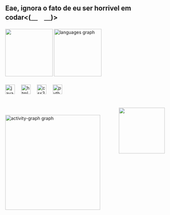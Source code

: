 <h2 align="left">Eae, ignora o fato de  eu ser horrivel em codar<(＿　＿)></h2>

###

<div align="left">
   <img height="150em" src="https://github-readme-stats.vercel.app/api?username=patinhokkj&show_icons=true&theme=tokyonight&include_all_commits=true&count_private=true"/>
  <img src="https://github-readme-stats.vercel.app/api/top-langs?username=patinhokkjj&locale=en&hide_title=false&layout=compact&card_width=320&langs_count=5&theme=radical&hide_border=false&order=2" height="150" alt="languages graph"  />
</div>

###

<div align="left">
  <img src="https://cdn.jsdelivr.net/gh/devicons/devicon/icons/javascript/javascript-original.svg" height="30" alt="javascript logo"  />
  <img width="12" />
  <img src="https://cdn.jsdelivr.net/gh/devicons/devicon/icons/html5/html5-original.svg" height="30" alt="html5 logo"  />
  <img width="12" />
  <img src="https://cdn.jsdelivr.net/gh/devicons/devicon/icons/css3/css3-original.svg" height="30" alt="css3 logo"  />
  <img width="12" />
  <img src="https://cdn.jsdelivr.net/gh/devicons/devicon/icons/python/python-original.svg" height="30" alt="python logo"  />
</div>

###

<br clear="both">

<img align="right" height="145" src="https://i.pinimg.com/originals/04/49/3d/04493d22f2e57411456a7f0e2854311f.gif"  />

###

<div align="left">
  <img src="https://github-readme-activity-graph.vercel.app/graph?username=patinhokkjj&radius=16&theme=redical&area=true&order=5" height="300" alt="activity-graph graph"  />
</div>

###
